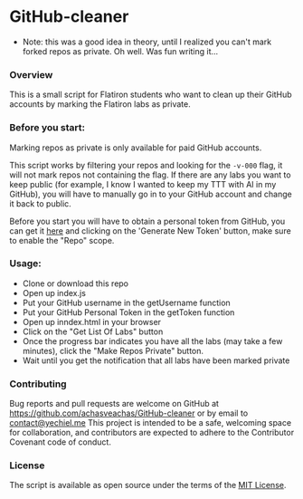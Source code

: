 # GitHub-cleaner

+ Note: this was a good idea in theory, until I realized you can't mark forked repos as private. Oh well. Was fun writing it...

### Overview

This is a small script for Flatiron students who want to clean up their GitHub accounts by marking the Flatiron labs as private.

### Before you start:

Marking repos as private is only available for paid GitHub accounts.

This script works by filtering your repos and looking for the `-v-000` flag, it will not mark repos not containing the flag. If there are any labs you want to keep public (for example, I know I wanted to keep my TTT with AI in my GitHub), you will have to manually go in to your GitHub account and change it back to public.

Before you start you will have to obtain a personal token from GitHub, you can get it [here](https://github.com/settings/tokens) and clicking on the 'Generate New Token' button, make sure to enable the "Repo" scope.

### Usage:

+ Clone or download this repo
+ Open up index.js
+ Put your GitHub username in the getUsername function
+ Put your GitHub Personal Token in the getToken function
+ Open up inndex.html in your browser
+ Click on the "Get List Of Labs" button
+ Once the progress bar indicates you have all the labs (may take a few minutes), click the "Make Repos Private" button.
+ Wait until you get the notification that all labs have been marked private


### Contributing

Bug reports and pull requests are welcome on GitHub at https://github.com/achasveachas/GitHub-cleaner or by email to contact@yechiel.me This project is intended to be a safe, welcoming space for collaboration, and contributors are expected to adhere to the Contributor Covenant code of conduct.

### License

The script is available as open source under the terms of the [MIT License](https://opensource.org/licenses/MIT).
